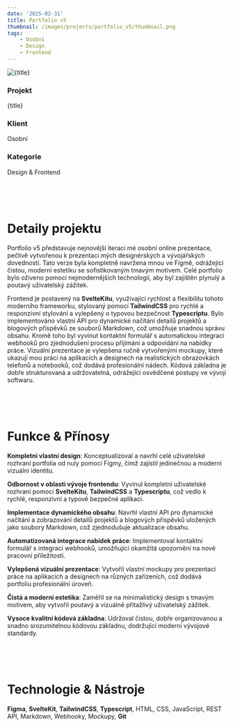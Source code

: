```yaml
---
date: '2025-02-31'
title: Portfolio v5
thumbnail: /images/projects/portfolio_v5/thumbnail.png
tags:
    - Osobní
    - Design
    - Frontend
---
```


<img src="/images/projects/portfolio_v5/thumbnail.png" alt={title} class="w-full h-80 object-cover mb-4 rounded-lg" />

<div class="bg-neutral-900 flex flex-wrap gap-y-8 gap-x-20 justify-between px-8 py-6 rounded-lg xs:px-24">
    <div>
        <h3 class="!m-0 !mb-1 !font-semibold">Projekt</h3>
        <p class="!m-0">{title}</p>
    </div>
    <div>
        <h3 class="!m-0 !mb-1 !font-semibold">Klient</h3>
        <p class="!m-0">Osobní</p>
    </div>
    <div>
        <h3 class="!m-0 !mb-1 !font-semibold">Kategorie</h3>
        <p class="!m-0">Design & Frontend</p>
    </div>
</div>

<br />
<br />
<br />

# Detaily projektu

Portfolio v5 představuje nejnovější iteraci mé osobní online prezentace, pečlivě vytvořenou k prezentaci mých designérských a vývojářských dovedností. Tato verze byla kompletně navržena mnou ve Figmě, odrážející čistou, moderní estetiku se sofistikovaným tmavým motivem. Celé portfolio bylo oživeno pomocí nejmodernějších technologií, aby byl zajištěn plynulý a poutavý uživatelský zážitek.

Frontend je postavený na **SvelteKitu**, využívající rychlost a flexibilitu tohoto moderního frameworku, stylovaný pomocí **TailwindCSS** pro rychlé a responzivní stylování a vylepšený o typovou bezpečnost **Typescriptu**. Bylo implementováno vlastní API pro dynamické načítání detailů projektů a blogových příspěvků ze souborů Markdown, což umožňuje snadnou správu obsahu. Kromě toho byl vyvinut kontaktní formulář s automatickou integrací webhooků pro zjednodušení procesu přijímání a odpovídání na nabídky práce. Vizuální prezentace je vylepšena ručně vytvořenými mockupy, které ukazují mou práci na aplikacích a designech na realistických obrazovkách telefonů a notebooků, což dodává profesionální nádech. Kódová základna je dobře strukturovaná a udržovatelná, odrážející osvědčené postupy ve vývoji softwaru.

<br />
<br />
<br />

# Funkce & Přínosy

**Kompletní vlastní design**: Konceptualizoval a navrhl celé uživatelské rozhraní portfolia od nuly pomocí Figmy, čímž zajistil jedinečnou a moderní vizuální identitu.

**Odbornost v oblasti vývoje frontendu**: Vyvinul kompletní uživatelské rozhraní pomocí **SvelteKitu**, **TailwindCSS** a **Typescriptu**, což vedlo k rychlé, responzivní a typově bezpečné aplikaci.

**Implementace dynamického obsahu**: Navrhl vlastní API pro dynamické načítání a zobrazování detailů projektů a blogových příspěvků uložených jako soubory Markdown, což zjednodušuje aktualizace obsahu.

**Automatizovaná integrace nabídek práce**: Implementoval kontaktní formulář s integrací webhooků, umožňující okamžitá upozornění na nové pracovní příležitosti.

**Vylepšená vizuální prezentace**: Vytvořil vlastní mockupy pro prezentaci práce na aplikacích a designech na různých zařízeních, což dodává portfoliu profesionální úroveň.

**Čistá a moderní estetika**: Zaměřil se na minimalistický design s tmavým motivem, aby vytvořil poutavý a vizuálně přitažlivý uživatelský zážitek.

**Vysoce kvalitní kódová základna**: Udržoval čistou, dobře organizovanou a snadno srozumitelnou kódovou základnu, dodržující moderní vývojové standardy.

<br />
<br />
<br />

# Technologie & Nástroje

**Figma**, **SvelteKit**, **TailwindCSS**, **Typescript**, HTML, CSS, JavaScript, REST API, Markdown, Webhooky, Mockupy, **Git**
